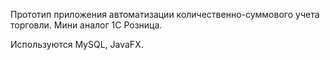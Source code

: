 Прототип приложения автоматизации количественно-суммового учета торговли. Мини аналог 1С Розница.

Используются MySQL, JavaFX.
